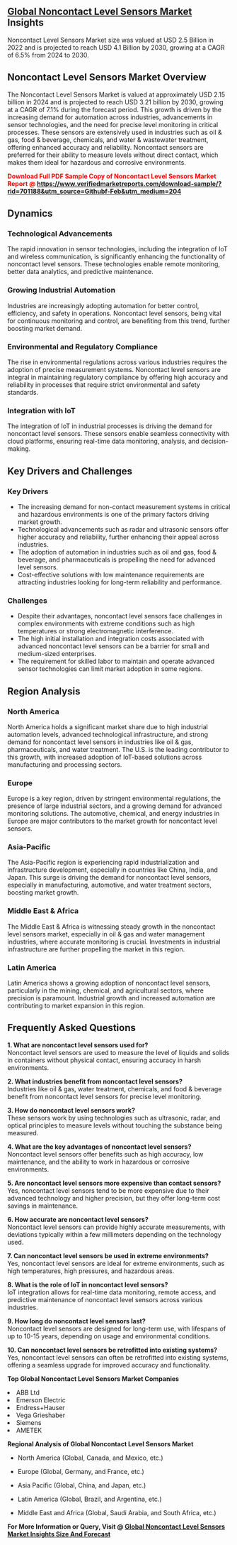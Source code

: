 <h2><a href="https://www.verifiedmarketreports.com/download-sample/?rid=701188&amp;utm_source=Githubf&amp;utm_medium=204" target="_blank">Global Noncontact Level Sensors Market</a> Insights</h2><p>Noncontact Level Sensors Market size was valued at USD 2.5 Billion in 2022 and is projected to reach USD 4.1 Billion by 2030, growing at a CAGR of 6.5% from 2024 to 2030.</p><p> <h2>Noncontact Level Sensors Market Overview</h2> <p>The Noncontact Level Sensors Market is valued at approximately USD 2.15 billion in 2024 and is projected to reach USD 3.21 billion by 2030, growing at a CAGR of 7.1% during the forecast period. This growth is driven by the increasing demand for automation across industries, advancements in sensor technologies, and the need for precise level monitoring in critical processes. These sensors are extensively used in industries such as oil & gas, food & beverage, chemicals, and water & wastewater treatment, offering enhanced accuracy and reliability. Noncontact sensors are preferred for their ability to measure levels without direct contact, which makes them ideal for hazardous and corrosive environments. </p> <p><strong><p><span class=""><span style="color: #ff0000;"><strong>Download Full PDF Sample Copy of Noncontact Level Sensors Market Report</strong> @ </span><a href="https://www.verifiedmarketreports.com/download-sample/?rid=701188&amp;utm_source=Githubf-Feb&amp;utm_medium=204" target="_blank">https://www.verifiedmarketreports.com/download-sample/?rid=701188&amp;utm_source=Githubf-Feb&amp;utm_medium=204</a></span></p></strong></p> <h2>Dynamics</h2> <h3>Technological Advancements</h3> <p>The rapid innovation in sensor technologies, including the integration of IoT and wireless communication, is significantly enhancing the functionality of noncontact level sensors. These technologies enable remote monitoring, better data analytics, and predictive maintenance.</p> <h3>Growing Industrial Automation</h3> <p>Industries are increasingly adopting automation for better control, efficiency, and safety in operations. Noncontact level sensors, being vital for continuous monitoring and control, are benefiting from this trend, further boosting market demand.</p> <h3>Environmental and Regulatory Compliance</h3> <p>The rise in environmental regulations across various industries requires the adoption of precise measurement systems. Noncontact level sensors are integral in maintaining regulatory compliance by offering high accuracy and reliability in processes that require strict environmental and safety standards.</p> <h3>Integration with IoT</h3> <p>The integration of IoT in industrial processes is driving the demand for noncontact level sensors. These sensors enable seamless connectivity with cloud platforms, ensuring real-time data monitoring, analysis, and decision-making.</p> <h2>Key Drivers and Challenges</h2> <h3>Key Drivers</h3> <ul> <li>The increasing demand for non-contact measurement systems in critical and hazardous environments is one of the primary factors driving market growth.</li> <li>Technological advancements such as radar and ultrasonic sensors offer higher accuracy and reliability, further enhancing their appeal across industries.</li> <li>The adoption of automation in industries such as oil and gas, food & beverage, and pharmaceuticals is propelling the need for advanced level sensors.</li> <li>Cost-effective solutions with low maintenance requirements are attracting industries looking for long-term reliability and performance.</li> </ul> <h3>Challenges</h3> <ul> <li>Despite their advantages, noncontact level sensors face challenges in complex environments with extreme conditions such as high temperatures or strong electromagnetic interference.</li> <li>The high initial installation and integration costs associated with advanced noncontact level sensors can be a barrier for small and medium-sized enterprises.</li> <li>The requirement for skilled labor to maintain and operate advanced sensor technologies can limit market adoption in some regions.</li> </ul> <h2>Region Analysis</h2> <h3>North America</h3> <p>North America holds a significant market share due to high industrial automation levels, advanced technological infrastructure, and strong demand for noncontact level sensors in industries like oil & gas, pharmaceuticals, and water treatment. The U.S. is the leading contributor to this growth, with increased adoption of IoT-based solutions across manufacturing and processing sectors.</p> <h3>Europe</h3> <p>Europe is a key region, driven by stringent environmental regulations, the presence of large industrial sectors, and a growing demand for advanced monitoring solutions. The automotive, chemical, and energy industries in Europe are major contributors to the market growth for noncontact level sensors.</p> <h3>Asia-Pacific</h3> <p>The Asia-Pacific region is experiencing rapid industrialization and infrastructure development, especially in countries like China, India, and Japan. This surge is driving the demand for noncontact level sensors, especially in manufacturing, automotive, and water treatment sectors, boosting market growth.</p> <h3>Middle East & Africa</h3> <p>The Middle East & Africa is witnessing steady growth in the noncontact level sensors market, especially in oil & gas and water management industries, where accurate monitoring is crucial. Investments in industrial infrastructure are further propelling the market in this region.</p> <h3>Latin America</h3> <p>Latin America shows a growing adoption of noncontact level sensors, particularly in the mining, chemical, and agricultural sectors, where precision is paramount. Industrial growth and increased automation are contributing to market expansion in this region.</p> <h2>Frequently Asked Questions</h2> <p><strong>1. What are noncontact level sensors used for?</strong><br> Noncontact level sensors are used to measure the level of liquids and solids in containers without physical contact, ensuring accuracy in harsh environments.</p> <p><strong>2. What industries benefit from noncontact level sensors?</strong><br> Industries like oil & gas, water treatment, chemicals, and food & beverage benefit from noncontact level sensors for precise level monitoring.</p> <p><strong>3. How do noncontact level sensors work?</strong><br> These sensors work by using technologies such as ultrasonic, radar, and optical principles to measure levels without touching the substance being measured.</p> <p><strong>4. What are the key advantages of noncontact level sensors?</strong><br> Noncontact level sensors offer benefits such as high accuracy, low maintenance, and the ability to work in hazardous or corrosive environments.</p> <p><strong>5. Are noncontact level sensors more expensive than contact sensors?</strong><br> Yes, noncontact level sensors tend to be more expensive due to their advanced technology and higher precision, but they offer long-term cost savings in maintenance.</p> <p><strong>6. How accurate are noncontact level sensors?</strong><br> Noncontact level sensors can provide highly accurate measurements, with deviations typically within a few millimeters depending on the technology used.</p> <p><strong>7. Can noncontact level sensors be used in extreme environments?</strong><br> Yes, noncontact level sensors are ideal for extreme environments, such as high temperatures, high pressures, and hazardous areas.</p> <p><strong>8. What is the role of IoT in noncontact level sensors?</strong><br> IoT integration allows for real-time data monitoring, remote access, and predictive maintenance of noncontact level sensors across various industries.</p> <p><strong>9. How long do noncontact level sensors last?</strong><br> Noncontact level sensors are designed for long-term use, with lifespans of up to 10-15 years, depending on usage and environmental conditions.</p> <p><strong>10. Can noncontact level sensors be retrofitted into existing systems?</strong><br> Yes, noncontact level sensors can often be retrofitted into existing systems, offering a seamless upgrade for improved accuracy and functionality.</p> </p><p><strong>Top Global Noncontact Level Sensors Market Companies</strong></p><div data-test-id=""><p><li>ABB Ltd</li><li> Emerson Electric</li><li> Endress+Hauser</li><li> Vega Grieshaber</li><li> Siemens</li><li> AMETEK</li></p><div><strong>Regional Analysis of&nbsp;Global Noncontact Level Sensors Market</strong></div><ul><li dir="ltr"><p dir="ltr">North America&nbsp;(Global, Canada, and Mexico, etc.)</p></li><li dir="ltr"><p dir="ltr">Europe (Global, Germany, and France, etc.)</p></li><li dir="ltr"><p dir="ltr">Asia Pacific&nbsp;(Global, China, and Japan, etc.)</p></li><li dir="ltr"><p dir="ltr">Latin America&nbsp;(Global, Brazil, and Argentina, etc.)</p></li><li dir="ltr">Middle East and Africa&nbsp;(Global, Saudi Arabia, and South Africa, etc.)</li></ul><p><strong>For More Information or Query, Visit @&nbsp;</strong><strong><a href="https://www.verifiedmarketreports.com/product/noncontact-level-sensors-market/?utm_source=Githubf&amp;utm_medium=204" target="_blank">Global Noncontact Level Sensors Market Insights Size And Forecast</a></strong></p></div>
